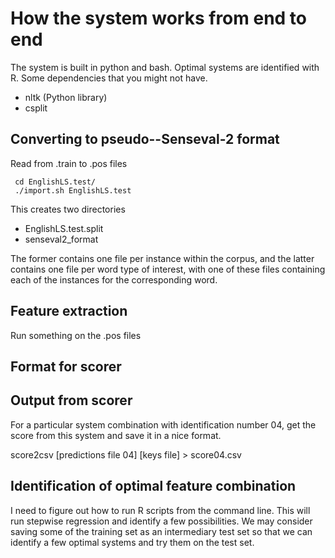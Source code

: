 How the system works from end to end
=====================

The system is built in python and bash.
Optimal systems are identified with R.
Some dependencies that you might not have.
* nltk (Python library)
* csplit



Converting to pseudo--Senseval-2 format
-------------------------

Read from .train to .pos files

     cd EnglishLS.test/
     ./import.sh EnglishLS.test

This creates two directories
* EnglishLS.test.split
* senseval2_format

The former contains one file per instance within the corpus,
and the latter contains one file per word type of interest,
with one of these files containing each of the instances for
the corresponding word.


Feature extraction
----------------------------
Run something on the .pos files


Format for scorer
------------------------------


Output from scorer
---------------------------
For a particular system combination with identification number 04,
get the score from this system and save it in a nice format.

score2csv [predictions file 04] [keys file] > score04.csv



Identification of optimal feature combination
----------------------------------
I need to figure out how to run R scripts from the command line.
This will run stepwise regression and identify a few possibilities.
We may consider saving some of the training set as an intermediary
test set so that we can identify a few optimal systems and try
them on the test set.
